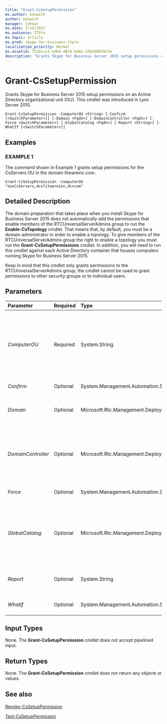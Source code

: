 ```yaml
---
title: "Grant-CsSetupPermission"
ms.author: kenwith
author: kenwith
manager: johmar
ms.date: 3/15/2017
ms.audience: ITPro
ms.topic: article
ms.prod: skype-for-business-itpro
localization_priority: Normal
ms.assetid: 753bccc1-edb4-48c9-bd0a-2db5d86f8c5e
description: "Grants Skype for Business Server 2015 setup permissions on an Active Directory organizational unit (OU). This cmdlet was introduced in Lync Server 2010."
---
```


# Grant-CsSetupPermission
 
Grants Skype for Business Server 2015 setup permissions on an Active Directory organizational unit (OU). This cmdlet was introduced in Lync Server 2010.
  
```
Grant-CsSetupPermission -ComputerOU <String> [-Confirm [<SwitchParameter>]] [-Domain <Fqdn>] [-DomainController <Fqdn>] [-Force <SwitchParameter>] [-GlobalCatalog <Fqdn>] [-Report <String>] [-WhatIf [<SwitchParameter>]]

```

## Examples

### EXAMPLE 1

The command shown in Example 1 grants setup permissions for the CsServers OU in the domain litwareinc.com.
  
```
Grant-CsSetupPermission -ComputerOU "ou=CsServers,dc=litwareinc,dc=com"
```

## Detailed Description

The domain preparation that takes place when you install Skype for Business Server 2015 does not automatically add the permissions that enable members of the RTCUniversalServerAdmins group to run the **Enable-CsTopology** cmdlet. That means that, by default, you must be a domain administrator in order to enable a topology. To give members of the RTCUniversalServerAdmins group the right to enable a topology you must run the **Grant-CsSetupPermissions** cmdlet. In addition, you will need to run this cmdlet against each Active Directory container that houses computers running Skype for Business Server 2015.
  
Keep in mind that this cmdlet only grants permissions to the RTCUniversalServerAdmins group; the cmdlet cannot be used to grant permissions to other security groups or to individual users.
  
## Parameters

|**Parameter**|**Required**|**Type**|**Description**|
|:-----|:-----|:-----|:-----|
| _ComputerOU_ <br/> |Required  <br/> |System.String  <br/> |Distinguished name of the OU containing the accounts for the computers where Skype for Business Server 2015 will be (or has been) installed. For example: "ou=CsServers,dc=litwareinc,dc=com".  <br/> If you prefer you can leave off the domain portion of the distinguished name when specifying the OU. For example:  <br/>  `-ComputerOU "ou=CsServers"` <br/> |
| _Confirm_ <br/> |Optional  <br/> |System.Management.Automation.SwitchParameter  <br/> |Prompts you for confirmation before executing the command.  <br/> |
| _Domain_ <br/> |Optional  <br/> |Microsoft.Rtc.Management.Deploy.Fqdn  <br/> |Name of the domain where the OU is located. If this parameter is not included, then the **Grant-CsSetupPermission** cmdlet will look for the OU in the current domain. <br/> |
| _DomainController_ <br/> |Optional  <br/> |Microsoft.Rtc.Management.Deploy.Fqdn  <br/> |Fully qualified name of the domain controller to be contacted when assigning the policy. For example:  <br/>  `-DomainController atl-dc-001.litwareinc.com` <br/> If not specified, the **Grant-CsSetupPermission** cmdlet will contact the nearest available domain controller when assigning the policy. <br/> |
| _Force_ <br/> |Optional  <br/> |System.Management.Automation.SwitchParameter  <br/> |Suppresses the display of any non-fatal error message that might occur when running the command.  <br/> |
| _GlobalCatalog_ <br/> |Optional  <br/> |Microsoft.Rtc.Management.Deploy.Fqdn  <br/> |Fully qualified name of the global catalog server to be contacted when assigning the policy. For example:  <br/>  `-GlobalCatalog atl-dc-001.litwareinc.com` <br/> If not specified, the **Grant-CsSetupPermission** cmdlet will contact the nearest available global catalog server when assigning the policy. <br/> |
| _Report_ <br/> |Optional  <br/> |System.String  <br/> |Enables you to specify a file path for the log file created when the cmdlet runs. For example:  <br/>  `-Report "C:\Logs\SetupPermissions.html"` <br/> |
| _WhatIf_ <br/> |Optional  <br/> |System.Management.Automation.SwitchParameter  <br/> |Describes what would happen if you executed the command without actually executing the command.  <br/> |
   
## Input Types

None. The **Grant-CsSetupPermission** cmdlet does not accept pipelined input.
  
## Return Types

None. The **Grant-CsSetupPermission** cmdlet does not return any objects or values.
  
## See also

#### 

[Revoke-CsSetupPermission](revoke-cssetuppermission.md)
  
[Test-CsSetupPermission](test-cssetuppermission.md)


